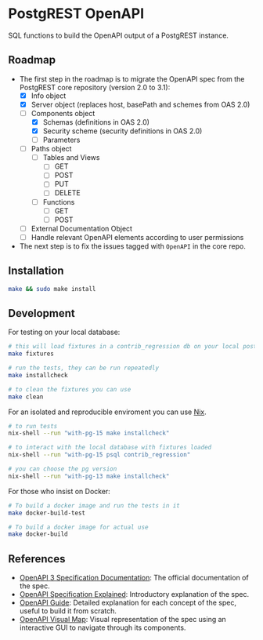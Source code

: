 # PostgREST OpenAPI

SQL functions to build the OpenAPI output of a PostgREST instance.

## Roadmap

- The first step in the roadmap is to migrate the OpenAPI spec from the PostgREST core repository (version 2.0 to 3.1):
  - [x] Info object
  - [x] Server object (replaces host, basePath and schemes from OAS 2.0)
  - [ ] Components object
    - [x] Schemas (definitions in OAS 2.0)
    - [x] Security scheme (security definitions in OAS 2.0)
    - [ ] Parameters
  - [ ] Paths object
    - [ ] Tables and Views
      - [ ] GET
      - [ ] POST
      - [ ] PUT
      - [ ] DELETE
    - [ ] Functions
      - [ ] GET
      - [ ] POST
  - [ ] External Documentation Object
  - [ ] Handle relevant OpenAPI elements according to user permissions
- The next step is to fix the issues tagged with `OpenAPI` in the core repo.

## Installation

```bash
make && sudo make install
```

## Development

For testing on your local database:

```bash
# this will load fixtures in a contrib_regression db on your local postgres
make fixtures

# run the tests, they can be run repeatedly
make installcheck

# to clean the fixtures you can use
make clean
```

For an isolated and reproducible enviroment you can use [Nix](https://nixos.org/download.html).

```bash
# to run tests
nix-shell --run "with-pg-15 make installcheck"

# to interact with the local database with fixtures loaded
nix-shell --run "with-pg-15 psql contrib_regression"

# you can choose the pg version
nix-shell --run "with-pg-13 make installcheck"
```

For those who insist on Docker:
```bash
# To build a docker image and run the tests in it
make docker-build-test

# To build a docker image for actual use
make docker-build
```

## References

- [OpenAPI 3 Specification Documentation](https://spec.openapis.org/oas/v3.1.0): The official documentation of the spec.
- [OpenAPI Specification Explained](https://learn.openapis.org/specification/): Introductory explanation of the spec.
- [OpenAPI Guide](https://swagger.io/docs/specification/about/): Detailed explanation for each concept of the spec, useful to build it from scratch.
- [OpenAPI Visual Map](http://openapi-map.apihandyman.io/?version=3.0): Visual representation of the spec using an interactive GUI to navigate through its components.
